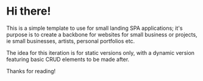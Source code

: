 # Hi there!

This is a simple template to use for small landing SPA applications; it's purpose is to create a backbone for websites for small business or projects, ie small businesses, artists, personal portfolios etc.

The idea for this iteration is for static versions only, with a dynamic version featuring basic CRUD elements to be made after.

Thanks for reading!